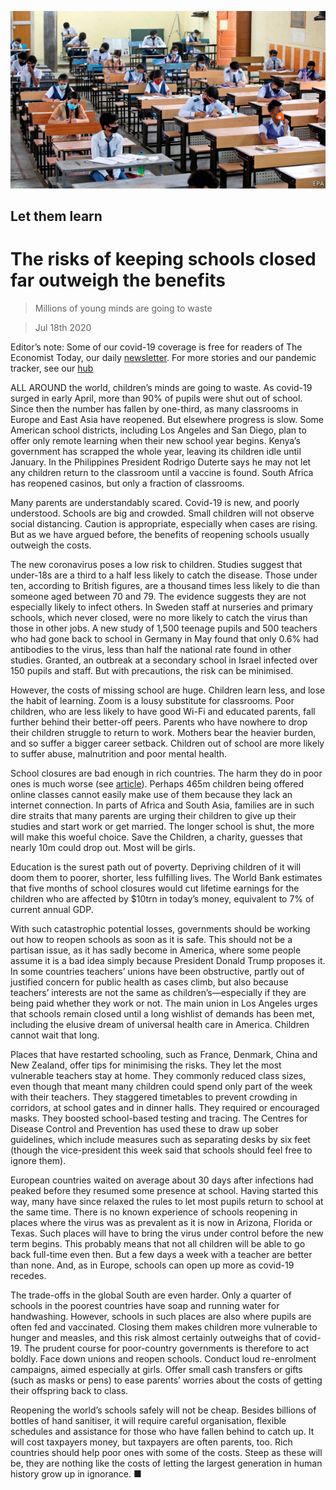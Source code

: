 ![](./images/20200718_LDP002_0.jpg)

## Let them learn

# The risks of keeping schools closed far outweigh the benefits

> Millions of young minds are going to waste

> Jul 18th 2020

Editor’s note: Some of our covid-19 coverage is free for readers of The Economist Today, our daily [newsletter](https://www.economist.com/https://my.economist.com/user#newsletter). For more stories and our pandemic tracker, see our [hub](https://www.economist.com//news/2020/03/11/the-economists-coverage-of-the-coronavirus)

ALL AROUND the world, children’s minds are going to waste. As covid-19 surged in early April, more than 90% of pupils were shut out of school. Since then the number has fallen by one-third, as many classrooms in Europe and East Asia have reopened. But elsewhere progress is slow. Some American school districts, including Los Angeles and San Diego, plan to offer only remote learning when their new school year begins. Kenya’s government has scrapped the whole year, leaving its children idle until January. In the Philippines President Rodrigo Duterte says he may not let any children return to the classroom until a vaccine is found. South Africa has reopened casinos, but only a fraction of classrooms.

Many parents are understandably scared. Covid-19 is new, and poorly understood. Schools are big and crowded. Small children will not observe social distancing. Caution is appropriate, especially when cases are rising. But as we have argued before, the benefits of reopening schools usually outweigh the costs.

The new coronavirus poses a low risk to children. Studies suggest that under-18s are a third to a half less likely to catch the disease. Those under ten, according to British figures, are a thousand times less likely to die than someone aged between 70 and 79. The evidence suggests they are not especially likely to infect others. In Sweden staff at nurseries and primary schools, which never closed, were no more likely to catch the virus than those in other jobs. A new study of 1,500 teenage pupils and 500 teachers who had gone back to school in Germany in May found that only 0.6% had antibodies to the virus, less than half the national rate found in other studies. Granted, an outbreak at a secondary school in Israel infected over 150 pupils and staff. But with precautions, the risk can be minimised.

However, the costs of missing school are huge. Children learn less, and lose the habit of learning. Zoom is a lousy substitute for classrooms. Poor children, who are less likely to have good Wi-Fi and educated parents, fall further behind their better-off peers. Parents who have nowhere to drop their children struggle to return to work. Mothers bear the heavier burden, and so suffer a bigger career setback. Children out of school are more likely to suffer abuse, malnutrition and poor mental health.

School closures are bad enough in rich countries. The harm they do in poor ones is much worse (see [article](https://www.economist.com//international/2020/07/18/as-schools-reopen-how-can-pupils-make-up-for-lost-time)). Perhaps 465m children being offered online classes cannot easily make use of them because they lack an internet connection. In parts of Africa and South Asia, families are in such dire straits that many parents are urging their children to give up their studies and start work or get married. The longer school is shut, the more will make this woeful choice. Save the Children, a charity, guesses that nearly 10m could drop out. Most will be girls.

Education is the surest path out of poverty. Depriving children of it will doom them to poorer, shorter, less fulfilling lives. The World Bank estimates that five months of school closures would cut lifetime earnings for the children who are affected by $10trn in today’s money, equivalent to 7% of current annual GDP.

With such catastrophic potential losses, governments should be working out how to reopen schools as soon as it is safe. This should not be a partisan issue, as it has sadly become in America, where some people assume it is a bad idea simply because President Donald Trump proposes it. In some countries teachers’ unions have been obstructive, partly out of justified concern for public health as cases climb, but also because teachers’ interests are not the same as children’s—especially if they are being paid whether they work or not. The main union in Los Angeles urges that schools remain closed until a long wishlist of demands has been met, including the elusive dream of universal health care in America. Children cannot wait that long.

Places that have restarted schooling, such as France, Denmark, China and New Zealand, offer tips for minimising the risks. They let the most vulnerable teachers stay at home. They commonly reduced class sizes, even though that meant many children could spend only part of the week with their teachers. They staggered timetables to prevent crowding in corridors, at school gates and in dinner halls. They required or encouraged masks. They boosted school-based testing and tracing. The Centres for Disease Control and Prevention has used these to draw up sober guidelines, which include measures such as separating desks by six feet (though the vice-president this week said that schools should feel free to ignore them).

European countries waited on average about 30 days after infections had peaked before they resumed some presence at school. Having started this way, many have since relaxed the rules to let most pupils return to school at the same time. There is no known experience of schools reopening in places where the virus was as prevalent as it is now in Arizona, Florida or Texas. Such places will have to bring the virus under control before the new term begins. This probably means that not all children will be able to go back full-time even then. But a few days a week with a teacher are better than none. And, as in Europe, schools can open up more as covid-19 recedes.

The trade-offs in the global South are even harder. Only a quarter of schools in the poorest countries have soap and running water for handwashing. However, schools in such places are also where pupils are often fed and vaccinated. Closing them makes children more vulnerable to hunger and measles, and this risk almost certainly outweighs that of covid-19. The prudent course for poor-country governments is therefore to act boldly. Face down unions and reopen schools. Conduct loud re-enrolment campaigns, aimed especially at girls. Offer small cash transfers or gifts (such as masks or pens) to ease parents’ worries about the costs of getting their offspring back to class.

Reopening the world’s schools safely will not be cheap. Besides billions of bottles of hand sanitiser, it will require careful organisation, flexible schedules and assistance for those who have fallen behind to catch up. It will cost taxpayers money, but taxpayers are often parents, too. Rich countries should help poor ones with some of the costs. Steep as these will be, they are nothing like the costs of letting the largest generation in human history grow up in ignorance. ■